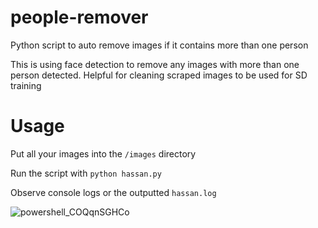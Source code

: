 # people-remover
Python script to auto remove images if it contains more than one person


This is using face detection to remove any images with more than one person detected. Helpful for cleaning scraped images to be used for SD training


# Usage
Put all your images into the `/images` directory

Run the script with `python hassan.py`

Observe console logs or the outputted `hassan.log`


![powershell_COQqnSGHCo](https://user-images.githubusercontent.com/119671806/205920409-f8af64c0-14bc-4365-a41b-75407d903387.gif)
